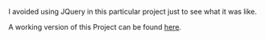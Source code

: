 I avoided using JQuery in this particular project just to see what it was like.

A working version of this Project can be found [here](http://jakecrane.com/LemonadeCalculator/).
